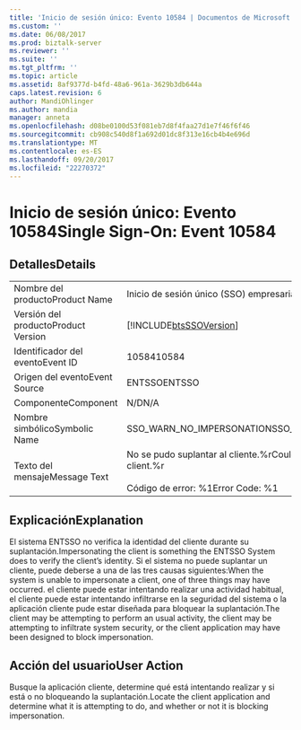 ```yaml
---
title: 'Inicio de sesión único: Evento 10584 | Documentos de Microsoft'
ms.custom: ''
ms.date: 06/08/2017
ms.prod: biztalk-server
ms.reviewer: ''
ms.suite: ''
ms.tgt_pltfrm: ''
ms.topic: article
ms.assetid: 8af9377d-b4fd-48a6-961a-3629b3db644a
caps.latest.revision: 6
author: MandiOhlinger
ms.author: mandia
manager: anneta
ms.openlocfilehash: d08be0100d53f081eb7d8f4faa27d1e7f46f6f46
ms.sourcegitcommit: cb908c540d8f1a692d01dc8f313e16cb4b4e696d
ms.translationtype: MT
ms.contentlocale: es-ES
ms.lasthandoff: 09/20/2017
ms.locfileid: "22270372"
---
```

# <a name="single-sign-on-event-10584"></a><span data-ttu-id="39218-102">Inicio de sesión único: Evento 10584</span><span class="sxs-lookup"><span data-stu-id="39218-102">Single Sign-On: Event 10584</span></span>
## <a name="details"></a><span data-ttu-id="39218-103">Detalles</span><span class="sxs-lookup"><span data-stu-id="39218-103">Details</span></span>  
  
|||  
|-|-|  
|<span data-ttu-id="39218-104">Nombre del producto</span><span class="sxs-lookup"><span data-stu-id="39218-104">Product Name</span></span>|<span data-ttu-id="39218-105">Inicio de sesión único (SSO) empresarial</span><span class="sxs-lookup"><span data-stu-id="39218-105">Enterprise Single Sign-On</span></span>|  
|<span data-ttu-id="39218-106">Versión del producto</span><span class="sxs-lookup"><span data-stu-id="39218-106">Product Version</span></span>|[!INCLUDE[btsSSOVersion](../includes/btsssoversion-md.md)]|  
|<span data-ttu-id="39218-107">Identificador del evento</span><span class="sxs-lookup"><span data-stu-id="39218-107">Event ID</span></span>|<span data-ttu-id="39218-108">10584</span><span class="sxs-lookup"><span data-stu-id="39218-108">10584</span></span>|  
|<span data-ttu-id="39218-109">Origen del evento</span><span class="sxs-lookup"><span data-stu-id="39218-109">Event Source</span></span>|<span data-ttu-id="39218-110">ENTSSO</span><span class="sxs-lookup"><span data-stu-id="39218-110">ENTSSO</span></span>|  
|<span data-ttu-id="39218-111">Componente</span><span class="sxs-lookup"><span data-stu-id="39218-111">Component</span></span>|<span data-ttu-id="39218-112">N/D</span><span class="sxs-lookup"><span data-stu-id="39218-112">N/A</span></span>|  
|<span data-ttu-id="39218-113">Nombre simbólico</span><span class="sxs-lookup"><span data-stu-id="39218-113">Symbolic Name</span></span>|<span data-ttu-id="39218-114">SSO_WARN_NO_IMPERSONATION</span><span class="sxs-lookup"><span data-stu-id="39218-114">SSO_WARN_NO_IMPERSONATION</span></span>|  
|<span data-ttu-id="39218-115">Texto del mensaje</span><span class="sxs-lookup"><span data-stu-id="39218-115">Message Text</span></span>|<span data-ttu-id="39218-116">No se pudo suplantar al cliente.%r</span><span class="sxs-lookup"><span data-stu-id="39218-116">Could not impersonate the client.%r</span></span><br /><br /> <span data-ttu-id="39218-117">Código de error: %1</span><span class="sxs-lookup"><span data-stu-id="39218-117">Error Code: %1</span></span>|  
  
## <a name="explanation"></a><span data-ttu-id="39218-118">Explicación</span><span class="sxs-lookup"><span data-stu-id="39218-118">Explanation</span></span>  
 <span data-ttu-id="39218-119">El sistema ENTSSO no verifica la identidad del cliente durante su suplantación.</span><span class="sxs-lookup"><span data-stu-id="39218-119">Impersonating the client is something the ENTSSO System does to verify the client’s identity.</span></span> <span data-ttu-id="39218-120">Si el sistema no puede suplantar un cliente, puede deberse a una de las tres causas siguientes:</span><span class="sxs-lookup"><span data-stu-id="39218-120">When the system is unable to impersonate a client, one of three things may have occurred.</span></span> <span data-ttu-id="39218-121">el cliente puede estar intentando realizar una actividad habitual, el cliente puede estar intentando infiltrarse en la seguridad del sistema o la aplicación cliente pude estar diseñada para bloquear la suplantación.</span><span class="sxs-lookup"><span data-stu-id="39218-121">The client may be attempting to perform an usual activity, the client may be attempting to infiltrate system security, or the client application may have been designed to block impersonation.</span></span>  
  
## <a name="user-action"></a><span data-ttu-id="39218-122">Acción del usuario</span><span class="sxs-lookup"><span data-stu-id="39218-122">User Action</span></span>  
 <span data-ttu-id="39218-123">Busque la aplicación cliente, determine qué está intentando realizar y si está o no bloqueando la suplantación.</span><span class="sxs-lookup"><span data-stu-id="39218-123">Locate the client application and determine what it is attempting to do, and whether or not it is blocking impersonation.</span></span>